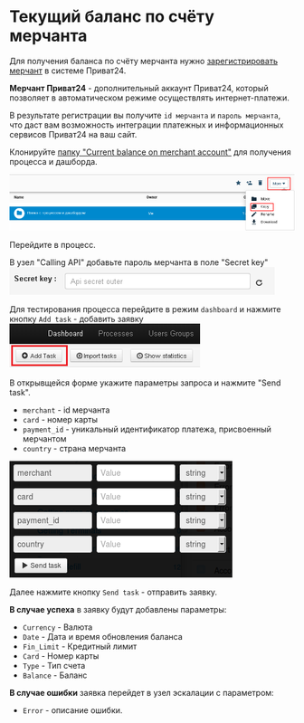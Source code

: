 # Текущий баланс по счёту мерчанта

Для получения баланса по счёту мерчанта нужно [зарегистрировать мерчант](https://api.privatbank.ua/#p24/registration) в системе Приват24.

**Мерчант Приват24** - дополнительный аккаунт Приват24, который позволяет в автоматическом режиме осуществлять интернет-платежи.

В результате регистрации вы получите `id мерчанта` и `пароль мерчанта`, что даст вам возможность интеграции платежных и информационных сервисов Приват24 на ваш сайт.

Клонируйте [папку "Current balance on merchant account"](https://admin.corezoid.com/folder/conv/6081) для получения процесса и дашборда.


![](../img/copy_folder.png)

Перейдите в процесс.

В узел "Calling API" добавьте пароль мерчанта в поле "Secret key"
![](../img/secret.png)

Для тестирования процесса перейдите в режим `dashboard` и нажмите кнопку `Add task` - добавить заявку
![](../img/mandrill_dashboard.png)

В открывщейся форме укажите параметры запроса и нажмите "Send task".

* `merchant` - id мерчанта
* `card` - номер карты
* `payment_id` - уникальный идентификатор платежа, присвоенный мерчантом
* `country` - страна мерчанта

![](../img/account_ballance.png)

Далее нажмите кнопку `Send task` - отправить заявку.

**В случае успеха** в заявку будут добавлены параметры:
* `Currency`  - Валюта
* `Date` - Дата и время обновления баланса
* `Fin_Limit`  - Кредитный лимит
* `Card` - Номер карты
* `Type`  - Тип счета
* `Balance` - Баланс

**В случае ошибки** заявка перейдет в узел эскалации с параметром:
* `Error` - описание ошибки.